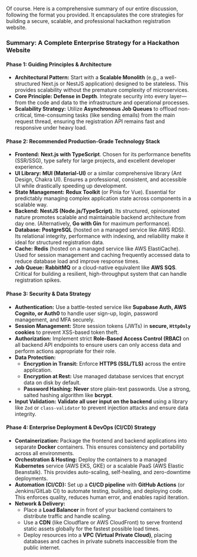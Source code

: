 Of course. Here is a comprehensive summary of our entire discussion, following the format you provided. It encapsulates the core strategies for building a secure, scalable, and professional hackathon registration website.

### Summary: A Complete Enterprise Strategy for a Hackathon Website

#### **Phase 1: Guiding Principles & Architecture**

*   **Architectural Pattern:** Start with a **Scalable Monolith** (e.g., a well-structured Next.js or NestJS application) designed to be stateless. This provides scalability without the premature complexity of microservices.
*   **Core Principle:** **Defense in Depth**. Integrate security into every layer—from the code and data to the infrastructure and operational processes.
*   **Scalability Strategy:** Utilize **Asynchronous Job Queues** to offload non-critical, time-consuming tasks (like sending emails) from the main request thread, ensuring the registration API remains fast and responsive under heavy load.

#### **Phase 2: Recommended Production-Grade Technology Stack**

*   **Frontend:** **Next.js with TypeScript**. Chosen for its performance benefits (SSR/SSG), type safety for large projects, and excellent developer experience.
*   **UI Library:** **MUI (Material-UI)** or a similar comprehensive library (Ant Design, Chakra UI). Ensures a professional, consistent, and accessible UI while drastically speeding up development.
*   **State Management:** **Redux Toolkit** (or Pinia for Vue). Essential for predictably managing complex application state across components in a scalable way.
*   **Backend:** **NestJS (Node.js/TypeScript)**. Its structured, opinionated nature promotes scalable and maintainable backend architecture from day one. (Alternatively, **Go with Gin** for maximum performance).
*   **Database:** **PostgreSQL** (hosted on a managed service like AWS RDS). Its relational integrity, performance with indexing, and reliability make it ideal for structured registration data.
*   **Cache:** **Redis** (hosted on a managed service like AWS ElastiCache). Used for session management and caching frequently accessed data to reduce database load and improve response times.
*   **Job Queue:** **RabbitMQ** or a cloud-native equivalent like **AWS SQS**. Critical for building a resilient, high-throughput system that can handle registration spikes.

#### **Phase 3: Security & Data Strategy**

*   **Authentication:** Use a battle-tested service like **Supabase Auth, AWS Cognito, or Auth0** to handle user sign-up, login, password management, and MFA securely.
*   **Session Management:** Store session tokens (JWTs) in **secure, `HttpOnly` cookies** to prevent XSS-based token theft.
*   **Authorization:** Implement strict **Role-Based Access Control (RBAC)** on all backend API endpoints to ensure users can only access data and perform actions appropriate for their role.
*   **Data Protection:**
    *   **Encryption in Transit:** Enforce **HTTPS (SSL/TLS)** across the entire application.
    *   **Encryption at Rest:** Use managed database services that encrypt data on disk by default.
    *   **Password Hashing:** **Never** store plain-text passwords. Use a strong, salted hashing algorithm like **bcrypt**.
*   **Input Validation:** **Validate all user input on the backend** using a library like `Zod` or `class-validator` to prevent injection attacks and ensure data integrity.

#### **Phase 4: Enterprise Deployment & DevOps (CI/CD) Strategy**

*   **Containerization:** Package the frontend and backend applications into separate **Docker** containers. This ensures consistency and portability across all environments.
*   **Orchestration & Hosting:** Deploy the containers to a managed **Kubernetes** service (AWS EKS, GKE) or a scalable PaaS (AWS Elastic Beanstalk). This provides auto-scaling, self-healing, and zero-downtime deployments.
*   **Automation (CI/CD):** Set up a **CI/CD pipeline** with **GitHub Actions** (or Jenkins/GitLab CI) to automate testing, building, and deploying code. This enforces quality, reduces human error, and enables rapid iteration.
*   **Network & Delivery:**
    *   Place a **Load Balancer** in front of your backend containers to distribute traffic and handle scaling.
    *   Use a **CDN** (like Cloudflare or AWS CloudFront) to serve frontend static assets globally for the fastest possible load times.
    *   Deploy resources into a **VPC (Virtual Private Cloud)**, placing databases and caches in private subnets inaccessible from the public internet.
